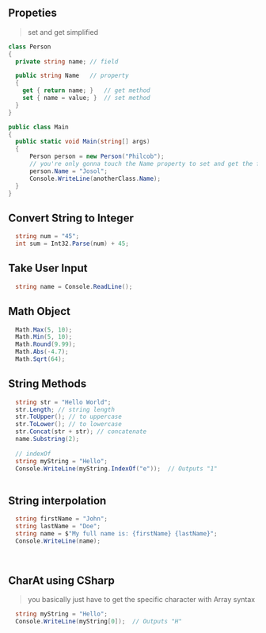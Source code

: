 ## Propeties
> set and get simplified
```csharp
class Person
{
  private string name; // field

  public string Name   // property
  {
    get { return name; }   // get method
    set { name = value; }  // set method
  }
}

public class Main
{
  public static void Main(string[] args)
  {
      Person person = new Person("Philcob");
      // you're only gonna touch the Name property to set and get the field
      person.Name = "Josol";
      Console.WriteLine(anotherClass.Name);
  }
}
```

## Convert String to Integer
```csharp
  string num = "45";
  int sum = Int32.Parse(num) + 45;
```

## Take User Input
```csharp
  string name = Console.ReadLine(); 
```

## Math Object
```csharp
  Math.Max(5, 10);
  Math.Min(5, 10);  
  Math.Round(9.99);
  Math.Abs(-4.7);  
  Math.Sqrt(64);
```

## String Methods
```csharp
  string str = "Hello World";
  str.Length; // string length
  str.ToUpper(); // to uppercase
  str.ToLower(); // to lowercase
  str.Concat(str + str); // concatenate
  name.Substring(2);
  
  // indexOf
  string myString = "Hello";
  Console.WriteLine(myString.IndexOf("e"));  // Outputs "1"
  
```

## String interpolation
```csharp
  string firstName = "John";
  string lastName = "Doe";
  string name = $"My full name is: {firstName} {lastName}";
  Console.WriteLine(name);
  
  
```

## CharAt using CSharp
> you basically just have to get the specific character with Array syntax
```csharp
  string myString = "Hello";
  Console.WriteLine(myString[0]);  // Outputs "H"
```
